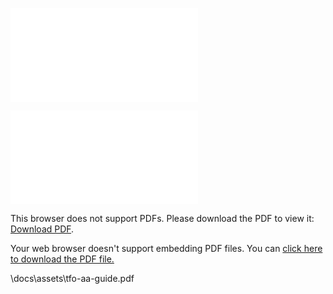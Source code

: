 ![PDF](mkdocs\docs\assets\tfo-aa-guide.pdf "PDF")

<object data="mkdocs\docs\assets\tfo-aa-guide.pdf" type="application/pdf" width="1000px" height="700px">
    <embed src="mkdocs\docs\assets\tfo-aa-guide.pdf">
        <p>This browser does not support PDFs. Please download the PDF to view it: <a href="mkdocs\docs\assets\tfo-aa-guide.pdf">Download PDF</a>.</p>
    </embed>
</object>


<object data="mkdocs\docs\assets\tfo-aa-guide.pdf" type="application/pdf" width="100%" height="600px">
  <p>Your web browser doesn't support embedding PDF files. You can <a href="path/to/your.pdf">click here to download the PDF file.</a></p>
</object>


\docs\assets\tfo-aa-guide.pdf